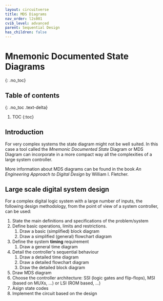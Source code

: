 ```yaml
---
layout: circuitverse
title: MDS Diagrams
nav_order: l2s001
cvib_level: advanced
parent: Sequential Design
has_children: false
---
```



# Mnemonic Documented State Diagrams
{: .no_toc}


## Table of contents
{: .no_toc .text-delta}

1. TOC
{:toc}


## Introduction

For very complex systems the state diagram might not be well suited. In this case a tool called the *Mnemonic Documented State* Diagram or MDS Diagram can incorporate in a more compact way all the complexities of a large system controller.

More information about MDS diagrams can be found in the book *An Engineering Approach to Digital Design* by William I. Fletcher.


## Large scale digital system design

For a complex digital logic system with a large number of inputs, the following design methodology, from the point of view of a system controller, can be used:

1.  State the main definitions and specifications of the problem/system
2.  Define basic operations, limits and restrictions.
    1.  Draw a basic (simplified) block diagram
    2.  Draw a simplified (general) flowchart diagram
3.  Define the system **timing** requirement
    1.  Draw a general time diagram
4.  Detail the controller's sequential behaviour
    1.  Draw a detailed time diagram
    2.  Draw a detailed flowchart diagram
    3.  Draw the detailed block diagram
5.  Draw MDS diagram
6.  Choose the controller architecture: SSI (logic gates and flip-flops), MSI (based on MUXs, &#x2026;) or LSI (ROM based, &#x2026;)
7.  Asign state codes
8.  Implement the circuit based on the design
